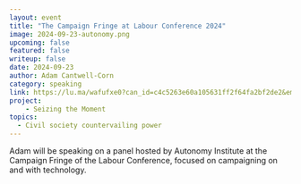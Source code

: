 ```yaml
---
layout: event
title: "The Campaign Fringe at Labour Conference 2024"
image: 2024-09-23-autonomy.png
upcoming: false
featured: false
writeup: false
date: 2024-09-23
author: Adam Cantwell-Corn
category: speaking
link: https://lu.ma/wafufxe0?can_id=c4c5263e60a105631ff2f64fa2bf2de2&email_referrer=email_2447799&email_subject=new-event-organising-for-change-in-the-2020s-liverpool-monday-23rd-september&link_id=1&source=email-new-event-craig-gent-cyberboss-4&tk=hE5z8k
project: 
    - Seizing the Moment
topics:
  - Civil society countervailing power
---
```


Adam will be speaking on a panel hosted by Autonomy Institute at the Campaign Fringe of the Labour Conference, focused on campaigning on and with technology.